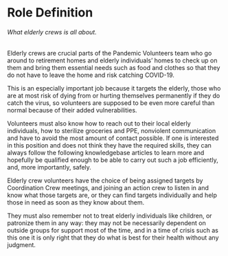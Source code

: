# Role Definition
###### What elderly crews is all about.

Elderly crews are crucial parts of the Pandemic Volunteers team who go around to retirement homes and elderly individuals’ homes to check up on them and bring them essential needs such as food and clothes so that they do not have to leave the home and risk catching COVID-19.

This is an especially important job because it targets the elderly, those who are at most risk of dying from or hurting themselves permanently if they do catch the virus, so volunteers are supposed to be even more careful than normal because of their added vulnerabilities. 

Volunteers must also know how to reach out to their local elderly individuals, how to sterilize groceries and PPE, nonviolent communication and have to avoid the most amount of contact possible. If one is interested in this position and does not think they have the required skills, they can always follow the following knowledgebase articles to learn more and hopefully be qualified enough to be able to carry out such a job efficiently, and, more importantly, safely.

Elderly crew volunteers have the choice of being assigned targets by Coordination Crew meetings, and joining an action crew to listen in and know what those targets are, or they can find targets individually and help those in need as soon as they know about them. 

They must also remember not to treat elderly individuals like children, or patronize them in any way: they may not be necessarily dependent on outside groups for support most of the time, and in a time of crisis such as this one it is only right that they do what is best for their health without any judgment. 

